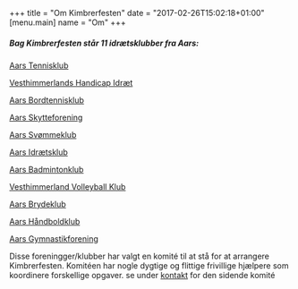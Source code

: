 +++
title = "Om Kimbrerfesten"
date = "2017-02-26T15:02:18+01:00"
[menu.main]
name = "Om"
+++

##### Bag Kimbrerfesten står 11 idrætsklubber fra Aars:

[Aars Tennisklub](http://www.aarstennisklub.dk/)

[Vesthimmerlands Handicap Idræt](http://foreningsportalen.vesthimmerland.dk/side.asp?wkid=9958&side=2&debtorinfoid=158)

[Aars Bordtennisklub](http://foreningsportalen.vesthimmerland.dk/side.asp?wkid=9958&side=2&debtorinfoid=10)

[Aars Skytteforening](http://foreningsportalen.vesthimmerland.dk/side.asp?wkid=9958&side=2&debtorinfoid=24)

[Aars Svømmeklub](http://aars-svommeklub.dk)

[Aars Idrætsklub](http://www.aarsik.dk/)

[Aars Badmintonklub](http://www.aarsbadmintonklub.dk)

[Vesthimmerland Volleyball Klub](http://www.vesthimmerlands-vk.klub-modul.dk)

[Aars Brydeklub](http://www.aars-brydeklub.dk/)

[Aars Håndboldklub](http://www.aarshk.dk/)

[Aars Gymnastikforening](http://aarsgymnastikforening.dk)

Disse foreningger/klubber har valgt en komité til at stå for at arrangere Kimbrerfesten. Komitéen har nogle dygtige og flittige frivillige hjælpere som koordinere forskellige opgaver. se under [kontakt](http://localhost:1313/hugo/public/contact/) for den sidende komité